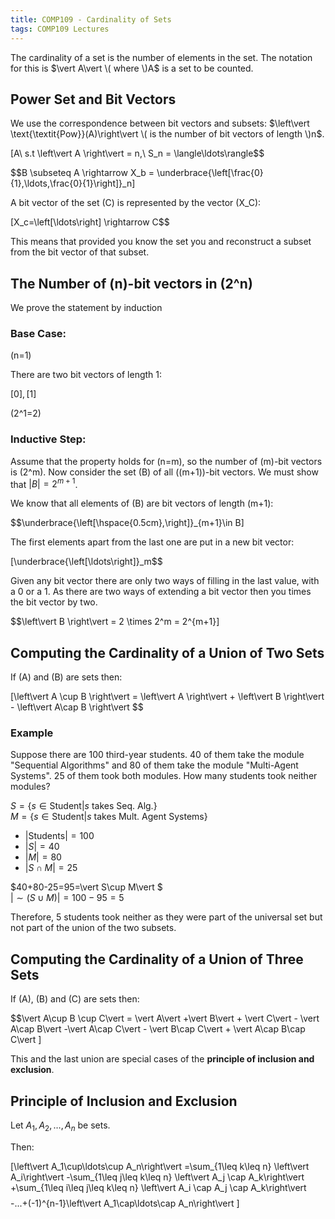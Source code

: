 ```yaml
---
title: COMP109 - Cardinality of Sets
tags: COMP109 Lectures
---
```

The cardinality of a set is the number of elements in the set. The notation for this is $\vert A\vert \( where \)A$ is a set to be counted.

## Power Set and Bit Vectors
We use the correspondence between bit vectors and subsets: $\left\vert  \text{\textit{Pow}}(A)\right\vert \( is the number of bit vectors of length \)n$.

\[A\ s.t \left\vert  A \right\vert  = n,\ S_n = \langle\ldots\rangle$$

$$B \subseteq A \rightarrow X_b = \underbrace{\left[\frac{0}{1},\ldots,\frac{0}{1}\right]}_n\]

A bit vector of the set \(C\) is represented by the vector \(X_C\):

\[X_c=\left[\ldots\right] \rightarrow C$$

This means that provided you know the set you and reconstruct a subset from the bit vector of that subset.

## The Number of \(n\)-bit vectors in \(2^n\)
We prove the statement by induction
### Base Case:
\(n=1\)

There are two bit vectors of length 1:

$\left[0\right], \left[1\right]$

\(2^1=2\)

### Inductive Step:
Assume that the property holds for \(n=m\), so the number of \(m\)-bit vectors is \(2^m\). Now consider the set \(B\) of all \((m+1)\)-bit vectors. We must show that $\left\vert B\right\vert =2^{m+1}$.

We know that all elements of \(B\) are bit vectors of length \(m+1\):

$$\underbrace{\left[\hspace{0.5cm},\right]}_{m+1}\in B\]

The first elements apart from the last one are put in a new bit vector:

\[\underbrace{\left[\ldots\right]}_m$$

Given any bit vector there are only two ways of filling in the last value, with a 0 or a 1. As there are two ways of extending a bit vector then you times the bit vector by two.

$$\left\vert  B \right\vert  = 2 \times 2^m = 2^{m+1}\]

## Computing the Cardinality of a Union of Two Sets
If \(A\) and \(B\) are sets then:

\[\left\vert  A \cup B \right\vert  = \left\vert  A \right\vert  + \left\vert  B \right\vert  - \left\vert  A\cap B \right\vert $$

### Example
Suppose there are 100 third-year students. 40 of them take the module "Sequential Algorithms" and 80 of them take the module "Multi-Agent Systems". 25 of them took both modules. How many students took neither modules?

$S=\{s\in \text{Student} \vert  s \text{ takes Seq. Alg.}\}$  
$M=\{s\in \text{Student} \vert  s \text{ takes Mult. Agent Systems}\}$

* $\vert \text{Students}\vert  =100$
* $\vert S\vert =40$
* $\vert M\vert  = 80$
* $\vert S\cap M\vert  =25$

$40+80-25=95=\vert S\cup M\vert $  
$\vert \sim(S\cup M)\vert =100-95=5$

Therefore, 5 students took neither as they were part of the universal set but not part of the union of the two subsets.

## Computing the Cardinality of a Union of Three Sets
If \(A\), \(B\) and \(C\) are sets then:

$$\vert A\cup B \cup C\vert = \vert A\vert  +\vert B\vert  + \vert C\vert  - \vert A\cap B\vert -\vert A\cap C\vert  - \vert B\cap C\vert  + \vert A\cap B\cap C\vert \]

This and the last union are special cases of the **principle of inclusion and exclusion**.

## Principle of Inclusion and Exclusion
Let $A_1,A_2,\ldots,A_n$ be sets.

Then:

\[\left\vert A_1\cup\ldots\cup A_n\right\vert =\sum_{1\leq k\leq n} \left\vert A_i\right\vert -\sum_{1\leq j\leq k\leq n} \left\vert A_j \cap A_k\right\vert +\sum_{1\leq i\leq j\leq k\leq n} \left\vert A_i \cap A_j \cap A_k\right\vert $$
$$-...+(-1)^{n-1}\left\vert A_1\cap\ldots\cap A_n\right\vert \]
